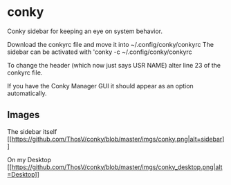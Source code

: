 # conky
Conky sidebar for keeping an eye on system behavior. 

Download the conkyrc file and move it into ~/.config/conky/conkyrc
The sidebar can be activated with 'conky -c ~/.config/conky/conkyrc

To change the header (which now just says USR NAME) alter line 23 of the conkyrc file. 

If you have the Conky Manager GUI it should appear as an option automatically. 

## Images

The sidebar itself
[[https://github.com/ThosV/conky/blob/master/imgs/conky.png|alt=sidebar]]

On my Desktop
[[https://github.com/ThosV/conky/blob/master/imgs/conky_desktop.png|alt=Desktop]]
